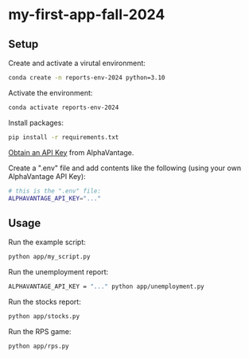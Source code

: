 # my-first-app-fall-2024

## Setup

Create and activate a virutal environment:

```sh
conda create -n reports-env-2024 python=3.10
```

Activate the environment:

```sh
conda activate reports-env-2024
```


Install packages:

```sh
pip install -r requirements.txt
```


[Obtain an API Key](https://www.alphavantage.co/support/#api-key) from AlphaVantage.

Create a ".env" file and add contents like the following (using your own AlphaVantage API Key):

```sh
# this is the ".env" file:
ALPHAVANTAGE_API_KEY="..."
```

## Usage

Run the example script:

```sh
python app/my_script.py
```

Run the unemployment report:

```sh
ALPHAVANTAGE_API_KEY = "..." python app/unemployment.py
```

Run the stocks report:

```sh
python app/stocks.py
```


Run the RPS game:

```sh
python app/rps.py
```